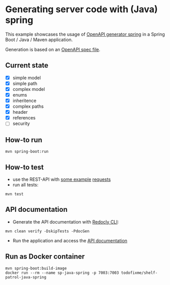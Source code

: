# Generating server code with (Java) spring

This example showcases the usage of [OpenAPI generator spring](https://openapi-generator.tech/docs/generators/spring/) in a Spring Boot / Java / Maven application.

Generation is based on an [OpenAPI spec file](src/main/spec/api-spec.yaml).

## Current state

- [x] simple model
- [x] simple path
- [x] complex model
- [x] enums
- [x] inheritence
- [x] complex paths
- [x] header
- [x] references
- [ ] security

## How-to run
```shell
mvn spring-boot:run
```

## How-to test
* use the REST-API with [some example](src/test/http/authors.http) [requests](src/test/http/literature.http)
* run all tests:
```shell
mvn test
```
## API documentation
* Generate the API documentation with [Redocly CLI](https://redocly.com/docs/cli/commands/build-docs):
```shell
mvn clean verify -DskipTests -PdocGen
```
* Run the application and access the [API documentation](http://localhost:7003/docs/api-spec.html)

## Run as Docker container
```shell
mvn spring-boot:build-image
docker run --rm --name sp-java-spring -p 7003:7003 todofixme/shelf-patrol-java-spring
```
